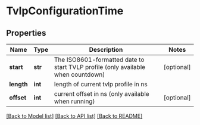 # TvlpConfigurationTime

## Properties
Name | Type | Description | Notes
------------ | ------------- | ------------- | -------------
**start** | **str** | The ISO8601-formatted date to start TVLP profile (only available when countdown) | [optional] 
**length** | **int** | length of current tvlp profile in ns | 
**offset** | **int** | current offset in ns (only available when running) | [optional] 

[[Back to Model list]](../README.md#documentation-for-models) [[Back to API list]](../README.md#documentation-for-api-endpoints) [[Back to README]](../README.md)


